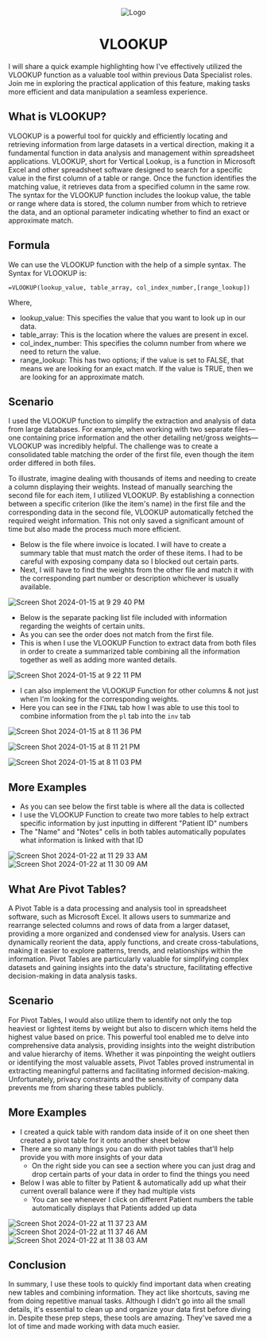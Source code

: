 <p align="center">
<img src="https://i.imgur.com/oyzKMtJ.png" alt="Logo"/>
</p>

<h1 align="center">VLOOKUP</h1>

I will share a quick example highlighting how I've effectively utilized the VLOOKUP function as a valuable tool within previous Data Specialist roles. Join me in exploring the practical application of this feature, making tasks more efficient and data manipulation a seamless experience.

<h2>What is VLOOKUP?</h2>
VLOOKUP is a powerful tool for quickly and efficiently locating and retrieving information from large datasets in a vertical direction, making it a fundamental function in data analysis and management within spreadsheet applications. VLOOKUP, short for Vertical Lookup, is a function in Microsoft Excel and other spreadsheet software designed to search for a specific value in the first column of a table or range. Once the function identifies the matching value, it retrieves data from a specified column in the same row. The syntax for the VLOOKUP function includes the lookup value, the table or range where data is stored, the column number from which to retrieve the data, and an optional parameter indicating whether to find an exact or approximate match.

<h2>Formula</h2>

We can use the VLOOKUP function with the help of a simple syntax. The Syntax for VLOOKUP is:

`=VLOOKUP(lookup_value, table_array, col_index_number,[range_lookup])`

Where, 

- lookup_value: This specifies the value that you want to look up in our data.
- table_array: This is the location where the values are present in excel.
- col_index_number: This specifies the column number from where we need to return the value.
- range_lookup: This has two options; if the value is set to FALSE, that means we are looking for an exact match. If the value is TRUE, then we are looking for an approximate match.

<h2>Scenario</h2>

I used the VLOOKUP function to simplify the extraction and analysis of data from large databases. For example, when working with two separate files—one containing price information and the other detailing net/gross weights—VLOOKUP was incredibly helpful. The challenge was to create a consolidated table matching the order of the first file, even though the item order differed in both files.

To illustrate, imagine dealing with thousands of items and needing to create a column displaying their weights. Instead of manually searching the second file for each item, I utilized VLOOKUP. By establishing a connection between a specific criterion (like the item's name) in the first file and the corresponding data in the second file, VLOOKUP automatically fetched the required weight information. This not only saved a significant amount of time but also made the process much more efficient.

- Below is the file where invoice is located. I will have to create a summary table that must match the order of these items. I had to be careful with exposing company data so I blocked out certain parts.
- Next, I will have to find the weights from the other file and match it with the corresponding part number or description whichever is usually available.

![Screen Shot 2024-01-15 at 9 29 40 PM](https://github.com/Emq17/VLOOKUP-And-Pivot-Tables/assets/147126755/ab8bd43a-05d0-44ba-bda4-fecca43276f9)


- Below is the separate packing list file included with information regarding the weights of certain units.
- As you can see the order does not match from the first file.
- This is when I use the VLOOKUP Function to extract data from both files in order to create a summarized table combining all the information together as well as adding more wanted details.

![Screen Shot 2024-01-15 at 9 22 11 PM](https://github.com/Emq17/VLOOKUP-And-Pivot-Tables/assets/147126755/fd72873c-858f-4bbd-b278-9c944b034c94)

- I can also implement the VLOOKUP Function for other columns & not just when I'm looking for the corresponding weights.
- Here you can see in the `FINAL` tab how I was able to use this tool to combine information from the `pl` tab into the `inv` tab

![Screen Shot 2024-01-15 at 8 11 36 PM](https://github.com/Emq17/VLOOKUP-Function/assets/147126755/9a14928a-d520-4b91-b7e4-bec0e2f3ad0d)

![Screen Shot 2024-01-15 at 8 11 21 PM](https://github.com/Emq17/VLOOKUP-Function/assets/147126755/22967edf-5a1a-4943-a79b-4c8b0c927e7a)

![Screen Shot 2024-01-15 at 8 11 03 PM](https://github.com/Emq17/VLOOKUP-Function/assets/147126755/5b87e0d1-d9ac-43ab-8c0d-b8c18df869da)

<h2>More Examples</h2>

- As you can see below the first table is where all the data is collected
- I use the VLOOKUP Function to create two more tables to help extract specific information by just inputting in different "Patient ID" numbers
- The "Name" and "Notes" cells in both tables automatically populates what information is linked with that ID

![Screen Shot 2024-01-22 at 11 29 33 AM](https://github.com/Emq17/VLOOKUP-And-Pivot-Tables/assets/147126755/313ff705-6858-4376-b208-3b449f533ba7)
![Screen Shot 2024-01-22 at 11 30 09 AM](https://github.com/Emq17/VLOOKUP-And-Pivot-Tables/assets/147126755/7fd42e5d-e763-4e1e-8d28-cd07d408a5b8)


<h2>What Are Pivot Tables?</h2>

A Pivot Table is a data processing and analysis tool in spreadsheet software, such as Microsoft Excel. It allows users to summarize and rearrange selected columns and rows of data from a larger dataset, providing a more organized and condensed view for analysis. Users can dynamically reorient the data, apply functions, and create cross-tabulations, making it easier to explore patterns, trends, and relationships within the information. Pivot Tables are particularly valuable for simplifying complex datasets and gaining insights into the data's structure, facilitating effective decision-making in data analysis tasks.

<h2>Scenario</h2>
For Pivot Tables, I would also utilize them to identify not only the top heaviest or lightest items by weight but also to discern which items held the highest value based on price. This powerful tool enabled me to delve into comprehensive data analysis, providing insights into the weight distribution and value hierarchy of items. Whether it was pinpointing the weight outliers or identifying the most valuable assets, Pivot Tables proved instrumental in extracting meaningful patterns and facilitating informed decision-making. Unfortunately, privacy constraints and the sensitivity of company data prevents me from sharing these tables publicly.

<h2>More Examples</h2>

- I created a quick table with random data inside of it on one sheet then created a pivot table for it onto another sheet below
- There are so many things you can do with pivot tables that'll help provide you with more insights of your data
  - On the right side you can see a section where you can just drag and drop certain parts of your data in order to find the things you need 
- Below I was able to filter by Patient & automatically add up what their current overall balance were if they had multiple vists
  - You can see whenever I click on different Patient numbers the table automatically displays that Patients added up data 

![Screen Shot 2024-01-22 at 11 37 23 AM](https://github.com/Emq17/VLOOKUP-And-Pivot-Tables/assets/147126755/a6aa1ea1-d7a0-4332-9572-d516a67e979a)
![Screen Shot 2024-01-22 at 11 37 46 AM](https://github.com/Emq17/VLOOKUP-And-Pivot-Tables/assets/147126755/2910b505-d73b-4214-bc56-5bdeb6d6a02d)
![Screen Shot 2024-01-22 at 11 38 03 AM](https://github.com/Emq17/VLOOKUP-And-Pivot-Tables/assets/147126755/63069eb5-3807-4ff6-a857-d54430c0c74f)


<h2>Conclusion</h2>

In summary, I use these tools to quickly find important data when creating new tables and combining information. They act like shortcuts, saving me from doing repetitive manual tasks. Although I didn't go into all the small details, it's essential to clean up and organize your data first before diving in. Despite these prep steps, these tools are amazing. They've saved me a lot of time and made working with data much easier.

